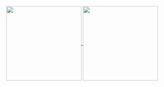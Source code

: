 <a href="https://github.com/anuraghazra/github-readme-stats">
  <img height=200 align="center" src="https://github-readme-stats.vercel.app/api?username=tnightengale&theme=transparent&show_icons=true&include_all_commits=true&show=reviews,discussions_started,discussions_answered,prs_merged,prs_merged_percentage&card_width=320" />
</a>
<a href="https://github.com/anuraghazra/convoychat">
  <img height=200 align="center" src="https://github-readme-stats.vercel.app/api/top-langs?username=tnightengale&hide=Jupyter%20Notebook,HTML&layout=compact&langs_count=8&card_width=320" />
</a>
